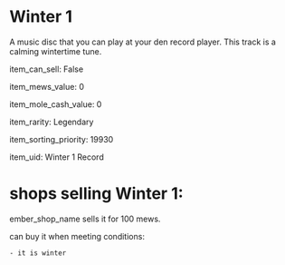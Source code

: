 # Winter 1

A music disc that you can play at your den record player. This track is a calming wintertime tune.

item_can_sell: False

item_mews_value: 0

item_mole_cash_value: 0

item_rarity: Legendary

item_sorting_priority: 19930

item_uid: Winter 1 Record

# shops selling Winter 1:

ember_shop_name sells it for 100 mews.

  can buy it when meeting conditions: 

    - it is winter